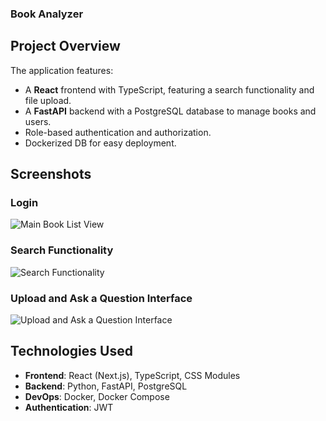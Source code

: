 ### Book Analyzer

## Project Overview

The application features:

- A **React** frontend with TypeScript, featuring a search functionality and file upload.
- A **FastAPI** backend with a PostgreSQL database to manage books and users.
- Role-based authentication and authorization.
- Dockerized DB for easy deployment.

## Screenshots

### Login
![Main Book List View](https://i.imgur.com/z7SK6cG.png)

### Search Functionality
![Search Functionality](https://i.imgur.com/QY6mmGe.png)

### Upload and Ask a Question Interface
![Upload and Ask a Question Interface](https://i.imgur.com/etc1JjF.png)


## Technologies Used

- **Frontend**: React (Next.js), TypeScript, CSS Modules
- **Backend**: Python, FastAPI, PostgreSQL
- **DevOps**: Docker, Docker Compose
- **Authentication**: JWT
